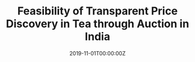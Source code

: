 ---
title: "Feasibility of Transparent Price Discovery in Tea through Auction in India"
authors:
  - Dr. Diganta Mukherjee
  - Abhinandan Dalal
  - Subhrajyoty Roy
date: "2019-11-01T00:00:00Z"
summary: This article examines Tea Auctions in India and forms an idea about the valuations that occur for several of the tea grades, and endeavoured to fit the model determining the final transaction price of the auction based on several relevant factors. The article also looks into the significance of manual valuations as predictors for the final price, and discussed several aspects to do away with the practice of manual valuations.
tags:
  - Regression Analysis
  - Clustering
  - Auction Theory
  - Bayesian Analysis
links:
  - type: arxiv
    url: "https://arxiv.org/abs/2005.02814"
  - type: report
    detail: "Commodity Insights Yearbook 2019 - MCX"
    url: "https://www.mcxindia.com/docs/default-source/about-us/commodity-insights-yearbook/2019/02-emerging-trends/feasibility-of-transparent-price-discovery-in-tea-through-auction-in-india-dr-diganta-mukherjee-mr-abhinandan-dalal-and-mr-subhrajyoty-roy.pdf?sfvrsn=ab5bb390_2"
mytype: "publication"
---